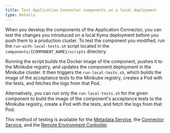 ```yaml
---
title: Test Application Connector components on a local deployment
type: Details
---
```


When you develop the components of the Application Connector, you can test the changes you introduced on a local Kyma deployment before you push them to a production cluster.
To test the component you modified, run the `run-with-local-tests.sh` script located in the `components/{COMPONENT_NAME}/scripts` directory.

Running the script builds the Docker image of the component, pushes it to the Minikube registry, and updates the component deployment in the Minikube cluster. It then triggers the `run-local-tests.sh`, which builds the image of the acceptance tests to the Minikube registry, creates a Pod with the tests, and fetches the logs from that Pod.

Alternatively, you can run only the `run-local-tests.sh` for the given component to build the image of the component's acceptance tests to the Minikube registry, create a Pod with the tests, and fetch the logs from that Pod.

This method of testing is available for the [Metadata Service](https://github.com/kyma-project/kyma/tree/master/components/metadata-service), the [Connector Service](https://github.com/kyma-project/kyma/tree/master/components/connector-service), and the [Remote Environment Controller](https://github.com/kyma-project/kyma/tree/master/components/remote-environment-controller).
